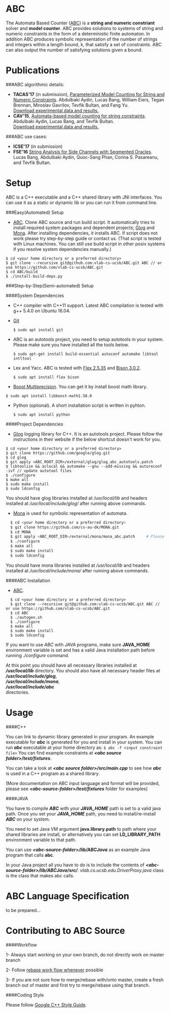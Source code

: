 ABC
============
The Automata Based Counter ([ABC](https://vlab.cs.ucsb.edu/ABC/)) is a **string and numeric constriant** solver and
**model counter**. ABC provides solutions to systems of string and numeric constraints in the form of a deterministic
finite automaton. In addition ABC produces symbolic representation of the number of strings and integers within a length
bound, k, that satisfy a set of constraints. ABC can also output the number of satisfying solutions given a bound.

Publications 
============
###ABC algorithmic details:
- **TACAS'17** (in submission), [Parameterized Model Counting for String and Numeric Constraints](). Abdulbaki Aydin, Lucas Bang, William Eiers, Tegan Brennan, Miroslav Gavrilov, Tevfik Bultan, and Fang Yu. <br>
[Download experimental data and results.](https://vlab.cs.ucsb.edu/ABC/tacas_experiments.tar)
- **CAV'15**, [Automata-based model counting for string constraints](http://www.cs.ucsb.edu/~baki/publications/cav15.pdf). Abdulbaki Aydin, Lucas Bang, and Tevfik Bultan. <br>
[Download experimental data and results.](https://vlab.cs.ucsb.edu/ABC/)

###ABC use cases:
- **ICSE'17** (in submission)<!-- , [ISSTAC: Integrated Symbolic Execution for Space-Time Analysis of Code](). Daniel Balasubramanian, Kasper Luckow, Corina Pasareanu, Abdulbaki Aydin, Lucas Bang, Tevfik Bultan, Miroslav Gavrilov, Temesghen Kahsai, Rody Kersten, Dmitriy Kostyuchenko, Quoc-Sang Phan, Zhenkai Zhang and Gabor Karsai. -->
- **FSE'16** [String Analysis for Side Channels with Segmented Oracles](http://www.cs.ucsb.edu/~baki/publications/fse16.pdf). Lucas Bang, Abdulbaki Aydin, Quoc-Sang Phan, Corina S. Pasareanu, and Tevfik Bultan. 

Setup
============
ABC is a C++ executable and a C++ shared library with JNI interfaces. You can 
use it as a static or dynamic lib or you can run it from command line.

###Easy(Automated) Setup
  - [ABC](https://vlab.cs.ucsb.edu/ABC/). Clone ABC source and run build script. It automatically tries to install required system packages and dependent projects; [Glog](https://github.com/google/glog) and [Mona](http://www.brics.dk/mona/). After installing dependencies, it installs ABC. If script does not work please try step-by-step guide or contact us. (That script is tested with Linux machines. You can still use build script in other posix systems if you resolve system dependencies manually.)
  
  ```
  $ cd <your home directory or a preferred directory>
  $ git clone --recursive git@github.com:vlab-cs-ucsb/ABC.git ABC // or use https://github.com/vlab-cs-ucsb/ABC.git
  $ cd ABC/build
  $ ./install-build-deps.py
  ```

###Step-by-Step(Semi-automated) Setup

####System Dependencies
  - C++ compiler with C++11 support. Latest ABC compilation is tested with g++ 5.4.0 on Ubuntu 16.04.
  - [Git](https://git-scm.com/)

    ``$ sudo apt install git``
  - ABC is an autotools project, you need to setup autotools in your system. Please make sure you have installed all the tools below.

    ``$ sudo apt-get install build-essential autoconf automake libtool intltool ``
  - Lex and Yacc. ABC is tested with [Flex 2.5.35](https://www.gnu.org/software/flex/flex.html) and [Bison 3.0.2](https://www.gnu.org/software/bison/).

    ``$ sudo apt install flex bison``

  - [Boost Multiprecision](http://www.boost.org/doc/libs/1_62_0/libs/multiprecision/doc/html/index.html). You can get it by install boost math library.

  ``$ sudo apt install libboost-math1.58.0 ``
  - Python (optional). A short installation script is written in pyhton.
    
    ``$ sudo apt install python``

####Project Dependencies
  - [Glog](https://github.com/google/glog) logging library for C++. It is an autotools project. Please follow the instructions in their website if the below shortcut doesn't work for you.

  ```
  $ cd <your home directory or a preferred directory>
  $ git clone https://github.com/google/glog.git
  $ cd glog
  $ git apply <ABC_ROOT_DIR>/external/glog/glog_abc_autotools.patch
  $ libtoolize && aclocal && automake --gnu --add-missing && autoreconf -ivf // update autotool files
  $ ./configure
  $ make all
  $ sudo make install
  $ sudo ldconfig
  
  ```
  You should have glog libraries installed at */usr/local/lib* and headers installed at */usr/local/include/glog/* after running above commands. 

  - [Mona](http://www.brics.dk/mona/) is used for symbolic representation of automata. 

  ```sh
    $ cd <your home directory or a preferred directory>
    $ git clone https://github.com/cs-au-dk/MONA.git
    $ cd MONA
    $ git apply <ABC_ROOT_DIR>/external/mona/mona_abc.patch     # Please see below paragraph for details
    $ ./configure
    $ make all
    $ sudo make install
    $ sudo ldconfig

  ``` 
  You should have mona libraries installed at */usr/local/lib* and headers installed at */usr/local/include/mona/* after running above commands. 


####ABC Installation

  - [ABC](https://vlab.cs.ucsb.edu/ABC/).

  ```
    $ cd <your home directory or a preferred directory>
    $ git clone --recursive git@github.com:vlab-cs-ucsb/ABC.git ABC // or use https://github.com/vlab-cs-ucsb/ABC.git
    $ cd ABC
    $ ./autogen.sh
    $ ./configure
    $ make all
    $ sudo make install
    $ sudo ldconfig
  ```

  If you want to use *ABC* with *JAVA* programs, make sure **JAVA_HOME** environment variable is set and has a valid Java installation path before running *./configure* command. 


  At this point you should have all necessary libraries installed at *__/usr/local/lib__* directory. You should also have all necessary header files at  
  *__/usr/local/include/glog__*,  
  *__/usr/local/include/mona__*,  
  *__/usr/local/include/abc__*  
  directories.

Usage
============

####C++

  You can link to dynamic library generated in your program. An example executable for *__abc__* is generated for you and install in your system. You can run *__abc__* executable at your home directory as:
  `` $ abc -f <input constraint file> ``
  You can find example constraints at *__&lt;abc source folder&gt;/test/fixtures__*. 
  
  You can take a look at *__&lt;abc source folder&gt;/src/main.cpp__* to see how *__abc__* is used in a C++ program as a shared library. 
  
  (More documentation on ABC input language and format will be provided, please see *__&lt;abc-source-folder&gt;/test/fixtures__* folder for examples)
  
####JAVA

  You have to compile *__ABC__* with your *__JAVA_HOME__* path is set to a valid java path. Once you set your *__JAVA_HOME__* path, you need to install/re-install *__ABC__* on your system. 
  
  You need to set Java VM argument __java.library.path__ to path where your shared libraries are install, or alternatively you can set __LD_LIBRARY_PATH__ environment variable to that path.

  You can use *__&lt;abc-source-folder&gt;/lib/ABCJava__* as an example Java program that calls __abc__.

  In your Java project all you have to do is to include the contents of *__&lt;abc-source-folder&gt;/lib/ABCJava/src/__*. *vlab.cs.ucsb.edu.DriverProxy.java* class is the class that makes abc calls.
  
ABC Language Specification
==========================

to be prepared...

Contributing to ABC Source
==========================

####Workflow

  1- Always start working on your own branch, do not directly work on master branch

  2- Follow [rebase work flow whenever](https://www.atlassian.com/git/tutorials/merging-vs-rebasing) possible

  3- If you are not sure how to merge/rebase with/onto master, create a fresh branch out of master and first try to merge/rebase using that branch.

####Coding Style

  Please follow [Google C++ Style Guide](https://google.github.io/styleguide/cppguide.html).
